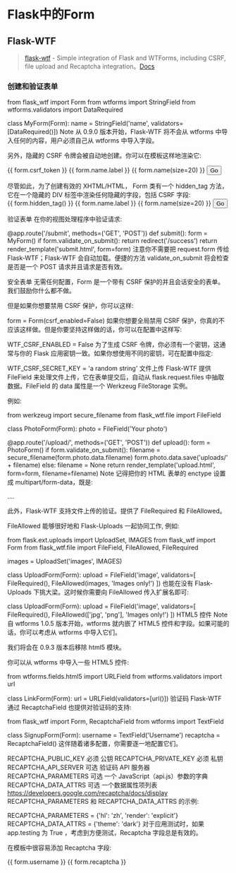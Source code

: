 # Flask中的Form

## Flask-WTF

> [flask-wtf](https://github.com/lepture/flask-wtf) - Simple integration of Flask and WTForms, including CSRF, file upload and Recaptcha integration。[Docs](http://www.pythondoc.com/flask-wtf/)

### 创建和验证表单

from flask_wtf import Form
from wtforms import StringField
from wtforms.validators import DataRequired

class MyForm(Form):
    name = StringField('name', validators=[DataRequired()])
Note
从 0.9.0 版本开始，Flask-WTF 将不会从 wtforms 中导入任何的内容，用户必须自己从 wtforms 中导入字段。

另外，隐藏的 CSRF 令牌会被自动地创建。你可以在模板这样地渲染它:

<form method="POST" action="/">
    {{ form.csrf_token }}
    {{ form.name.label }} {{ form.name(size=20) }}
    <input type="submit" value="Go">
</form>
尽管如此，为了创建有效的 XHTML/HTML， Form 类有一个 hidden_tag 方法， 它在一个隐藏的 DIV 标签中渲染任何隐藏的字段，包括 CSRF 字段:

<form method="POST" action="/">
    {{ form.hidden_tag() }}
    {{ form.name.label }} {{ form.name(size=20) }}
    <input type="submit" value="Go">
</form>
验证表单
在你的视图处理程序中验证请求:

@app.route('/submit', methods=('GET', 'POST'))
def submit():
    form = MyForm()
    if form.validate_on_submit():
        return redirect('/success')
    return render_template('submit.html', form=form)
注意你不需要把 request.form 传给 Flask-WTF；Flask-WTF 会自动加载。便捷的方法 validate_on_submit 将会检查是否是一个 POST 请求并且请求是否有效。

安全表单
无需任何配置，Form 是一个带有 CSRF 保护的并且会话安全的表单。我们鼓励你什么都不做。

但是如果你想要禁用 CSRF 保护，你可以这样:

form = Form(csrf_enabled=False)
如果你想要全局禁用 CSRF 保护，你真的不应该这样做。但是你要坚持这样做的话，你可以在配置中这样写:

WTF_CSRF_ENABLED = False
为了生成 CSRF 令牌，你必须有一个密钥，这通常与你的 Flask 应用密钥一致。如果你想使用不同的密钥，可在配置中指定:

WTF_CSRF_SECRET_KEY = 'a random string'
文件上传
Flask-WTF 提供 FileField 来处理文件上传，它在表单提交后，自动从 flask.request.files 中抽取数据。FileField 的 data 属性是一个 Werkzeug FileStorage 实例。

例如:

from werkzeug import secure_filename
from flask_wtf.file import FileField

class PhotoForm(Form):
    photo = FileField('Your photo')

@app.route('/upload/', methods=('GET', 'POST'))
def upload():
    form = PhotoForm()
    if form.validate_on_submit():
        filename = secure_filename(form.photo.data.filename)
        form.photo.data.save('uploads/' + filename)
    else:
        filename = None
    return render_template('upload.html', form=form, filename=filename)
Note
记得把你的 HTML 表单的 enctype 设置成 multipart/form-data，既是:

<form action="/upload/" method="POST" enctype="multipart/form-data">
    ....
</form>
此外，Flask-WTF 支持文件上传的验证。提供了 FileRequired 和 FileAllowed。

FileAllowed 能够很好地和 Flask-Uploads 一起协同工作, 例如:

from flask.ext.uploads import UploadSet, IMAGES
from flask_wtf import Form
from flask_wtf.file import FileField, FileAllowed, FileRequired

images = UploadSet('images', IMAGES)

class UploadForm(Form):
    upload = FileField('image', validators=[
        FileRequired(),
        FileAllowed(images, 'Images only!')
    ])
也能在没有 Flask-Uploads 下挑大梁。这时候你需要向 FileAllowed 传入扩展名即可:

class UploadForm(Form):
    upload = FileField('image', validators=[
        FileRequired(),
        FileAllowed(['jpg', 'png'], 'Images only!')
    ])
HTML5 控件
Note
自 wtforms 1.0.5 版本开始，wtforms 就内嵌了 HTML5 控件和字段。如果可能的话，你可以考虑从 wtforms 中导入它们。

我们将会在 0.9.3 版本后移除 html5 模块。

你可以从 wtforms 中导入一些 HTML5 控件:

from wtforms.fields.html5 import URLField
from wtforms.validators import url

class LinkForm(Form):
    url = URLField(validators=[url()])
验证码
Flask-WTF 通过 RecaptchaField 也提供对验证码的支持:

from flask_wtf import Form, RecaptchaField
from wtforms import TextField

class SignupForm(Form):
    username = TextField('Username')
    recaptcha = RecaptchaField()
这伴随着诸多配置，你需要逐一地配置它们。

RECAPTCHA_PUBLIC_KEY	必须 公钥
RECAPTCHA_PRIVATE_KEY	必须 私钥
RECAPTCHA_API_SERVER	可选 验证码 API 服务器
RECAPTCHA_PARAMETERS	可选 一个 JavaScript（api.js）参数的字典
RECAPTCHA_DATA_ATTRS	可选 一个数据属性项列表 https://developers.google.com/recaptcha/docs/display
RECAPTCHA_PARAMETERS 和 RECAPTCHA_DATA_ATTRS 的示例:

RECAPTCHA_PARAMETERS = {'hl': 'zh', 'render': 'explicit'}
RECAPTCHA_DATA_ATTRS = {'theme': 'dark'}
对于应用测试时，如果 app.testing 为 True ，考虑到方便测试，Recaptcha 字段总是有效的。

在模板中很容易添加 Recaptcha 字段:

<form action="/" method="post">
    {{ form.username }}
    {{ form.recaptcha }}
</form>
